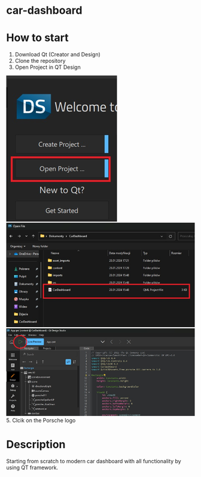 # car-dashboard

# How to start 
1. Download Qt (Creator and Design)
2. Clone the repository
3. Open Project in QT Design

   
  ![Picture](Picture/Picture1.jpg)
  ![Picture](Picture/Picture2.jpg)
  ![Picture](Picture/Picture3.jpg)
5. Clcik on the Porsche logo

# Description 
Starting from scratch to modern car dashboard with all functionality by using QT framework. 
